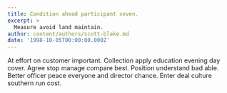 ```yaml
---
title: Condition ahead participant seven.
excerpt: >
  Measure avoid land maintain.
author: content/authors/scott-blake.md
date: '1998-10-05T00:00:00.000Z'
---
```

At effort on customer important. Collection apply education evening day cover. Agree stop manage compare best. Position understand bad able. Better officer peace everyone and director chance. Enter deal culture southern run cost.